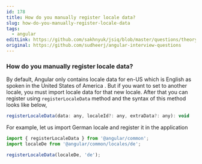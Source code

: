 ```yaml
---
id: 178
title: How do you manually register locale data?
slug: how-do-you-manually-register-locale-data
tags:
  - angular
editLink: https://github.com/sakhnyuk/jsiq/blob/master/questions/theory/angular/178.md
original: https://github.com/sudheerj/angular-interview-questions
---
```


### How do you manually register locale data?

By default, Angular only contains locale data for en-US which is English as spoken in the United States of America . But if you want to set to another locale, you must import locale data for that new locale. After that you can register using `registerLocaleData` method and the syntax of this method looks like below,

```javascript
registerLocaleData(data: any, localeId?: any, extraData?: any): void
```

For example, let us import German locale and register it in the application

```javascript
import { registerLocaleData } from '@angular/common';
import localeDe from '@angular/common/locales/de';

registerLocaleData(localeDe, 'de');
```
